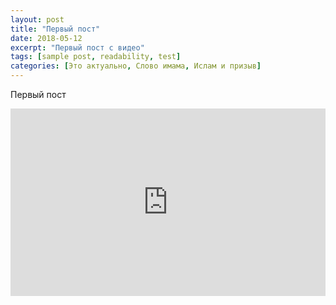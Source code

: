 ```yaml
---
layout: post
title: "Первый пост"
date: 2018-05-12
excerpt: "Первый пост с видео"
tags: [sample post, readability, test]
categories: [Это актуально, Слово имама, Ислам и призыв]
---
```


Первый пост

<iframe width="100%" height="300" scrolling="no" frameborder="no" allow="autoplay" src="https://w.soundcloud.com/player/?url=https%3A//api.soundcloud.com/tracks/480213210&color=%23deedd2&auto_play=false&hide_related=false&show_comments=true&show_user=true&show_reposts=false&show_teaser=true&visual=true"> </iframe>